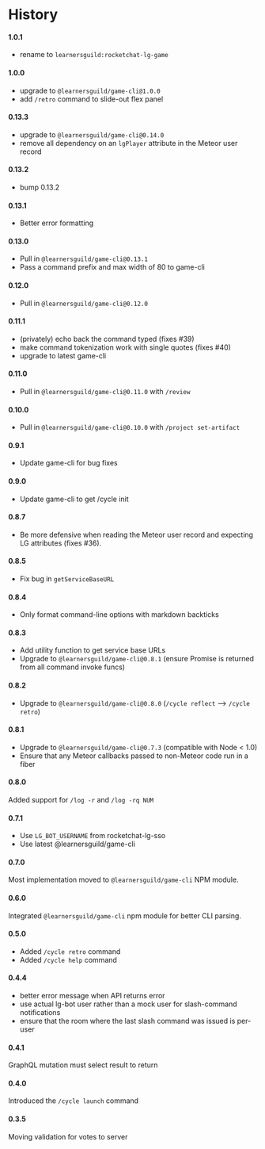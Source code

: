 # History

#### 1.0.1
- rename to `learnersguild:rocketchat-lg-game`

#### 1.0.0
- upgrade to `@learnersguild/game-cli@1.0.0`
- add `/retro` command to slide-out flex panel

#### 0.13.3
- upgrade to `@learnersguild/game-cli@0.14.0`
- remove all dependency on an `lgPlayer` attribute in the Meteor user record

#### 0.13.2
- bump 0.13.2

#### 0.13.1
- Better error formatting

#### 0.13.0
- Pull in `@learnersguild/game-cli@0.13.1`
- Pass a command prefix and max width of 80 to game-cli

#### 0.12.0
- Pull in `@learnersguild/game-cli@0.12.0`

#### 0.11.1
- (privately) echo back the command typed (fixes #39)
- make command tokenization work with single quotes (fixes #40)
- upgrade to latest game-cli

#### 0.11.0
- Pull in `@learnersguild/game-cli@0.11.0` with `/review`

#### 0.10.0
- Pull in `@learnersguild/game-cli@0.10.0` with `/project set-artifact`

#### 0.9.1
- Update game-cli for bug fixes

#### 0.9.0
- Update game-cli to get /cycle init

#### 0.8.7
- Be more defensive when reading the Meteor user record and expecting LG attributes (fixes #36).

#### 0.8.5
- Fix bug in `getServiceBaseURL`

#### 0.8.4
- Only format command-line options with markdown backticks

#### 0.8.3
- Add utility function to get service base URLs
- Upgrade to `@learnersguild/game-cli@0.8.1` (ensure Promise is returned from all command invoke funcs)

#### 0.8.2
- Upgrade to `@learnersguild/game-cli@0.8.0` (`/cycle reflect` --> `/cycle retro`)

#### 0.8.1
- Upgrade to `@learnersguild/game-cli@0.7.3` (compatible with Node < 1.0)
- Ensure that any Meteor callbacks passed to non-Meteor code run in a fiber

#### 0.8.0
Added support for `/log -r` and `/log -rq NUM`

#### 0.7.1
- Use `LG_BOT_USERNAME` from rocketchat-lg-sso
- Use latest @learnersguild/game-cli

#### 0.7.0
Most implementation moved to `@learnersguild/game-cli` NPM module.

#### 0.6.0
Integrated `@learnersguild/game-cli` npm module for better CLI parsing.

#### 0.5.0
- Added `/cycle retro` command
- Added `/cycle help` command

#### 0.4.4
- better error message when API returns error
- use actual lg-bot user rather than a mock user for slash-command notifications
- ensure that the room where the last slash command was issued is per-user

#### 0.4.1
GraphQL mutation must select result to return

#### 0.4.0
Introduced the `/cycle launch` command

#### 0.3.5
Moving validation for votes to server
